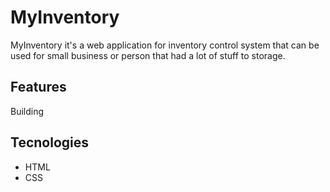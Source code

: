 # MyInventory

MyInventory it's a web application for inventory control system that can be used for small business or person that had a lot of stuff to storage.

## Features
Building

## Tecnologies
- HTML
- CSS

